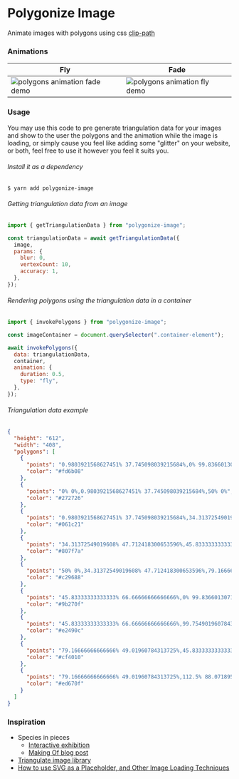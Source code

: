 # Polygonize Image

Animate images with polygons using css [clip-path](https://developer.mozilla.org/en-US/docs/Web/CSS/clip-path)

### Animations

| Fly                                      | Fade                                     |
| ---------------------------------------- | ---------------------------------------- |
| ![polygons animation fade demo](fly.gif) | ![polygons animation fly demo](fade.gif) |

### Usage

You may use this code to pre generate triangulation data for your images and show to the user the polygons and the animation while the image is loading, or simply cause you feel like adding some "glitter" on your website, or both, feel free to use it however you feel it suits you.

###### Install it as a dependency

```
$ yarn add polygonize-image
```

###### Getting triangulation data from an image

```javascript
import { getTriangulationData } from "polygonize-image";

const triangulationData = await getTriangulationData({
  image,
  params: {
    blur: 0,
    vertexCount: 10,
    accuracy: 1,
  },
});
```

###### Rendering polygons using the triangulation data in a container

```javascript
import { invokePolygons } from "polygonize-image";

const imageContainer = document.querySelector(".container-element");

await invokePolygons({
  data: triangulationData,
  container,
  animation: {
    duration: 0.5,
    type: "fly",
  },
});
```

###### Triangulation data example

```json
{
  "height": "612",
  "width": "408",
  "polygons": [
    {
      "points": "0.9803921568627451% 37.745098039215684%,0% 99.83660130718954%,45.83333333333333% 66.66666666666666%",
      "color": "#fd6b08"
    },
    {
      "points": "0% 0%,0.9803921568627451% 37.745098039215684%,50% 0%",
      "color": "#272726"
    },
    {
      "points": "0.9803921568627451% 37.745098039215684%,34.31372549019608% 47.712418300653596%,50% 0%",
      "color": "#061c21"
    },
    {
      "points": "34.31372549019608% 47.712418300653596%,45.83333333333333% 66.66666666666666%,79.16666666666666% 49.01960784313725%",
      "color": "#807f7a"
    },
    {
      "points": "50% 0%,34.31372549019608% 47.712418300653596%,79.16666666666666% 49.01960784313725%",
      "color": "#c29688"
    },
    {
      "points": "45.83333333333333% 66.66666666666666%,0% 99.83660130718954%,99.75490196078431% 99.83660130718954%",
      "color": "#9b270f"
    },
    {
      "points": "45.83333333333333% 66.66666666666666%,99.75490196078431% 99.83660130718954%,112.5% 88.0718954248366%",
      "color": "#e2490c"
    },
    {
      "points": "79.16666666666666% 49.01960784313725%,45.83333333333333% 66.66666666666666%,112.5% 88.0718954248366%",
      "color": "#cf4010"
    },
    {
      "points": "79.16666666666666% 49.01960784313725%,112.5% 88.0718954248366%,116.66666666666667% 21.405228758169933%",
      "color": "#ed670f"
    }
  ]
}
```

### Inspiration

- Species in pieces
  - [Interactive exhibition](http://www.species-in-pieces.com/)
  - [Making Of blog post](https://www.smashingmagazine.com/2015/06/the-making-of-in-pieces/)
- [Triangulate image library](https://www.smashingmagazine.com/2015/06/the-making-of-in-pieces/)
- [How to use SVG as a Placeholder, and Other Image Loading Techniques](https://jmperezperez.com/svg-placeholders/)
